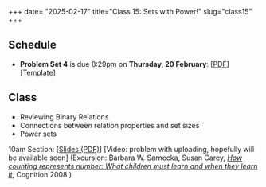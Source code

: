 +++
date= "2025-02-17"
title="Class 15: Sets with Power!"
slug="class15"
+++

## Schedule

- **Problem Set 4** is due 8:29pm on
**Thursday, 20 February**: [[PDF](/docs/ps4.pdf)] [[Template](https://www.overleaf.com/read/qqvqbpzjxpgk#698844)]

## Class

- Reviewing Binary Relations
- Connections between relation properties and set sizes
- Power sets

10am Section: [[Slides (PDF)](https://www.dropbox.com/scl/fi/jfxkl7oltzpeffq5qlx2r/cs2120-class15-dave.pdf?rlkey=brfdhk9k8w7jd28crlrus0fxk&dl=0)] [Video: problem with uploading, hopefully will be available soon] (Excursion: Barbara W. Sarnecka, Susan Carey, [_How counting represents number: What children must learn and when they learn it_](/docs/sarnecka2008.pdf), Cognition 2008.)  
<!-- 2pm Section: [[Slides (PDF)](https://virginia.box.com/s/owwptajxpc7jch8vclw21cvxfm9v32on)] [[Video](https://uva.hosted.panopto.com/Panopto/Pages/Viewer.aspx?id=891560f0-133a-41c6-960e-b281001e056d)]
-->